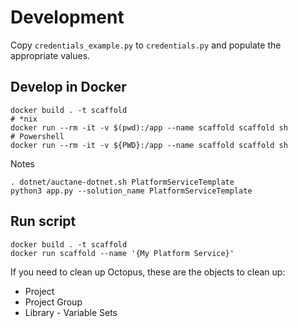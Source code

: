 # Development
Copy `credentials_example.py` to `credentials.py` and populate the appropriate values.

## Develop in Docker
```
docker build . -t scaffold
# *nix
docker run --rm -it -v $(pwd):/app --name scaffold scaffold sh
# Powershell
docker run --rm -it -v ${PWD}:/app --name scaffold scaffold sh
```

Notes
```
. dotnet/auctane-dotnet.sh PlatformServiceTemplate
python3 app.py --solution_name PlatformServiceTemplate
```

## Run script
```
docker build . -t scaffold
docker run scaffold --name '{My Platform Service}'
```

If you need to clean up Octopus, these are the objects to clean up:
- Project
- Project Group
- Library - Variable Sets
